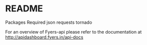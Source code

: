 README
========

Packages Required
json
requests
tornado 

For an overview of Fyers-api please refer to the documentation at http://apidashboard.fyers.in/api-docs
